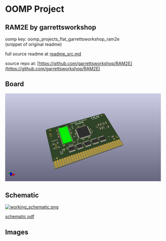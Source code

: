 # OOMP Project  
## RAM2E  by garrettsworkshop  
  
oomp key: oomp_projects_flat_garrettsworkshop_ram2e  
(snippet of original readme)  
  
  
  full source readme at [readme_src.md](readme_src.md)  
  
source repo at: [https://github.com/garrettsworkshop/RAM2E](https://github.com/garrettsworkshop/RAM2E)  
## Board  
  
[![working_3d.png](working_3d_600.png)](working_3d.png)  
## Schematic  
  
[![working_schematic.png](working_schematic_600.png)](working_schematic.png)  
  
[schematic pdf](working_schematic.pdf)  
## Images  
